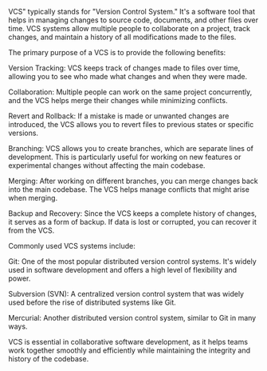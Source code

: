 VCS" typically stands for "Version Control System." It's a software tool that helps in managing changes to source code, documents, and other files over time. VCS systems allow multiple people to collaborate on a project, track changes, and maintain a history of all modifications made to the files.

The primary purpose of a VCS is to provide the following benefits:

Version Tracking: VCS keeps track of changes made to files over time, allowing you to see who made what changes and when they were made.

Collaboration: Multiple people can work on the same project concurrently, and the VCS helps merge their changes while minimizing conflicts.

Revert and Rollback: If a mistake is made or unwanted changes are introduced, the VCS allows you to revert files to previous states or specific versions.

Branching: VCS allows you to create branches, which are separate lines of development. This is particularly useful for working on new features or experimental changes without affecting the main codebase.

Merging: After working on different branches, you can merge changes back into the main codebase. The VCS helps manage conflicts that might arise when merging.

Backup and Recovery: Since the VCS keeps a complete history of changes, it serves as a form of backup. If data is lost or corrupted, you can recover it from the VCS.

Commonly used VCS systems include:

Git: One of the most popular distributed version control systems. It's widely used in software development and offers a high level of flexibility and power.

Subversion (SVN): A centralized version control system that was widely used before the rise of distributed systems like Git.

Mercurial: Another distributed version control system, similar to Git in many ways.

VCS is essential in collaborative software development, as it helps teams work together smoothly and efficiently while maintaining the integrity and history of the codebase.
